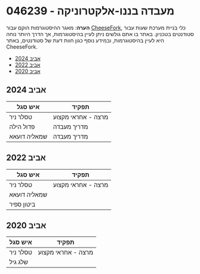 # 046239 - מעבדה בננו-אלקטרוניקה

**הערה**: מאגר ההיסטוגרמות הוקם עבור [CheeseFork](https://cheesefork.cf/), כלי בניית מערכת שעות עבור סטודנטים בטכניון. באתר בו אתם גולשים ניתן לעיין בהיסטוגרמות, אך הדרך היותר נוחה היא לעיין בהיסטוגרמות, ובמידע נוסף כגון חוות דעת של סטודנטים, באתר CheeseFork.

* [אביב 2024](#202302)
* [אביב 2022](#202102)
* [אביב 2020](#201902)

<h2 id="202302">אביב 2024</h2>

| איש סגל | תפקיד |
| ---- | ---- |
| טסלר ניר | מרצה - אחראי מקצוע |
| פדול הילה | מדריך מעבדה |
| שמאליה דועאא | מדריך מעבדה |

<h2 id="202102">אביב 2022</h2>

| איש סגל | תפקיד |
| ---- | ---- |
| טסלר ניר | מרצה - אחראי מקצוע |
| שמאליה דועאא |  |
| ביטון ספיר |  |

<h2 id="201902">אביב 2020</h2>

| איש סגל | תפקיד |
| ---- | ---- |
| טסלר ניר | מרצה - אחראי מקצוע |
| שלג גיל |  |

